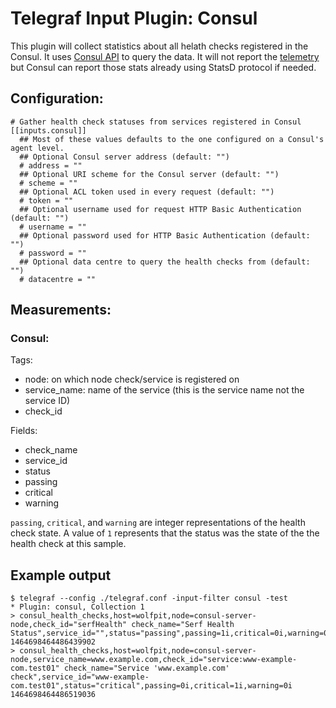 # Telegraf Input Plugin: Consul

This plugin will collect statistics about all helath checks registered in the Consul. It uses [Consul API](https://www.consul.io/docs/agent/http/health.html#health_state)
to query the data. It will not report the [telemetry](https://www.consul.io/docs/agent/telemetry.html) but Consul can report those stats already using StatsD protocol if needed.

## Configuration:

```
# Gather health check statuses from services registered in Consul
[[inputs.consul]]
  ## Most of these values defaults to the one configured on a Consul's agent level.
  ## Optional Consul server address (default: "")
  # address = ""
  ## Optional URI scheme for the Consul server (default: "")
  # scheme = ""
  ## Optional ACL token used in every request (default: "")
  # token = ""
  ## Optional username used for request HTTP Basic Authentication (default: "")
  # username = ""
  ## Optional password used for HTTP Basic Authentication (default: "")
  # password = ""
  ## Optional data centre to query the health checks from (default: "")
  # datacentre = ""
```

## Measurements:

### Consul:
Tags:
- node: on which node check/service is registered on
- service_name: name of the service (this is the service name not the service ID)
- check_id

Fields:
- check_name
- service_id
- status
- passing
- critical
- warning

`passing`, `critical`, and `warning` are integer representations of the health
check state. A value of `1` represents that the status was the state of the
the health check at this sample.

## Example output

```
$ telegraf --config ./telegraf.conf -input-filter consul -test
* Plugin: consul, Collection 1
> consul_health_checks,host=wolfpit,node=consul-server-node,check_id="serfHealth" check_name="Serf Health Status",service_id="",status="passing",passing=1i,critical=0i,warning=0i 1464698464486439902
> consul_health_checks,host=wolfpit,node=consul-server-node,service_name=www.example.com,check_id="service:www-example-com.test01" check_name="Service 'www.example.com' check",service_id="www-example-com.test01",status="critical",passing=0i,critical=1i,warning=0i 1464698464486519036
```
